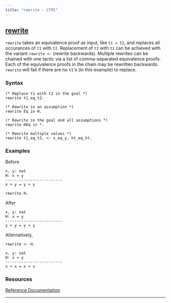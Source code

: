 ```yaml
---
title: "rewrite - CTPE"
---
```


## [rewrite](/Rewriting/rewrite.html)

`rewrite` takes an equivalence proof as input, like `t1 = t2`, and replaces all occurances of `t1` with `t2`.
Replacement of `t2` with `t1` can be achieved with the variant `rewrite <-` (rewrite backwards).
Multiple rewrites can be chained with one tactic via a list of comma-separated equivalence proofs.
Each of the equivalence proofs in the chain may be rewritten backwards.
`rewrite` will fail if there are no `t1`'s (in this example) to replace.

### Syntax

```coq
(* Replace t1 with t2 in the goal *)
rewrite t1_eq_t2.

(* Rewrite in an assumption *)
rewrite Eq in H.

(* Rewrite in the goal and all assumptions *)
rewrite HEq in *.

(* Rewrite multiple values *)
rewrite t1_eq_t2, <- x_eq_y, ht_eq_ht.
```

### Examples

Before
```coq
x, y: nat
H: x = y
-------------------------
x + y = y + y
```

```coq
rewrite H.
```

After
```coq
x, y: nat
H: x = y
-------------------------
y + y = y + y
```

Alternatively,
```coq
rewrite <- H.
```


```coq
x, y: nat
H: x = y
-------------------------
x + x = x + x
```

### Resources

[Reference Documentation](https://coq.inria.fr/doc/master/refman/proofs/writing-proofs/equality.html#coq:tacn.rewrite)

<hr>
